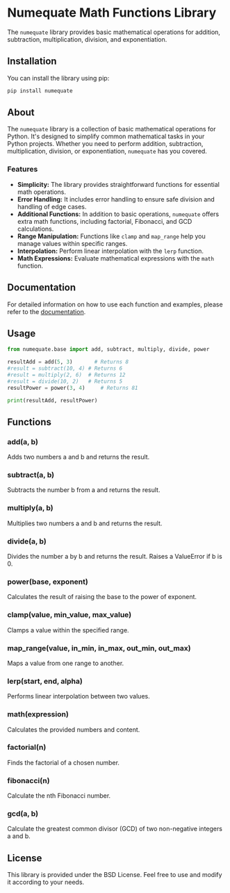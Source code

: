 # Numequate Math Functions Library

The `numequate` library provides basic mathematical operations for addition, subtraction, multiplication, division, and exponentiation.

## Installation

You can install the library using pip:

```bash
pip install numequate
```
## About

The `numequate` library is a collection of basic mathematical operations for Python. It's designed to simplify common mathematical tasks in your Python projects. Whether you need to perform addition, subtraction, multiplication, division, or exponentiation, `numequate` has you covered.

### Features

- **Simplicity:** The library provides straightforward functions for essential math operations.
- **Error Handling:** It includes error handling to ensure safe division and handling of edge cases.
- **Additional Functions:** In addition to basic operations, `numequate` offers extra math functions, including factorial, Fibonacci, and GCD calculations.
- **Range Manipulation:** Functions like `clamp` and `map_range` help you manage values within specific ranges.
- **Interpolation:** Perform linear interpolation with the `lerp` function.
- **Math Expressions:** Evaluate mathematical expressions with the `math` function.

## Documentation

For detailed information on how to use each function and examples, please refer to the [documentation](https://github.com/TuberAsk/numequate/wiki).


## Usage

```python
from numequate.base import add, subtract, multiply, divide, power

resultAdd = add(5, 3)       # Returns 8
#result = subtract(10, 4) # Returns 6
#result = multiply(2, 6)  # Returns 12
#result = divide(10, 2)   # Returns 5
resultPower = power(3, 4)     # Returns 81

print(resultAdd, resultPower)
```

## Functions

### add(a, b)
Adds two numbers a and b and returns the result.

### subtract(a, b)
Subtracts the number b from a and returns the result.

### multiply(a, b)
Multiplies two numbers a and b and returns the result.

### divide(a, b)
Divides the number a by b and returns the result. Raises a ValueError if b is 0.

### power(base, exponent)
Calculates the result of raising the base to the power of exponent.

### clamp(value, min_value, max_value)
Clamps a value within the specified range.

### map_range(value, in_min, in_max, out_min, out_max)
Maps a value from one range to another.

### lerp(start, end, alpha)
Performs linear interpolation between two values.

### math(expression)
Calculates the provided numbers and content.

### factorial(n)
Finds the factorial of a chosen number.

### fibonacci(n)
Calculate the nth Fibonacci number.

### gcd(a, b)
Calculate the greatest common divisor (GCD) of two non-negative integers a and b.

## License
This library is provided under the BSD License. Feel free to use and modify it according to your needs.
